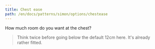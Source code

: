 ```yaml
---
title: Chest ease
path: /en/docs/patterns/simon/options/chestease
---
```


How much room do you want at the chest?

> Think twice before going below the default 12cm here. It's already rather fitted.